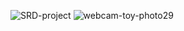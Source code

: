 ![SRD-project](https://user-images.githubusercontent.com/59021489/73583190-24688e00-4491-11ea-8056-4d3dd088b2ae.jpg)
![webcam-toy-photo29](https://user-images.githubusercontent.com/59021489/121230964-1fd79500-c890-11eb-98b0-639705393168.jpg)
